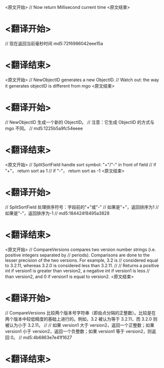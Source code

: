 
<原文开始>
// Now return Millisecond current time
<原文结束>

# <翻译开始>
// 现在返回当前毫秒时间 md5:72f6986042eee15a
# <翻译结束>


<原文开始>
// NewObjectID generates a new ObjectID.
// Watch out: the way it generates objectID is different from mgo
<原文结束>

# <翻译开始>
// NewObjectID 生成一个新的 ObjectID。
// 注意：它生成 ObjectID 的方式与 mgo 不同。
// md5:1225b5a9fc54eeee
# <翻译结束>


<原文开始>
// SplitSortField handle sort symbol: "+"/"-" in front of field
// if "+"， return sort as 1
// if "-"， return sort as -1
<原文结束>

# <翻译开始>
// SplitSortField 处理排序符号：字段前的"+"或"-" 
// 如果是"+"，返回排序为1
// 如果是"-"，返回排序为-1
// md5:184424f8495a3828
# <翻译结束>


<原文开始>
// CompareVersions compares two version number strings (i.e. positive integers separated by
// periods). Comparisons are done to the lesser precision of the two versions. For example, 3.2 is
// considered equal to 3.2.11, whereas 3.2.0 is considered less than 3.2.11.
//
// Returns a positive int if version1 is greater than version2, a negative int if version1 is less
// than version2, and 0 if version1 is equal to version2.
<原文结束>

# <翻译开始>
// CompareVersions 比较两个版本号字符串（即由点分隔的正整数）。比较是在两个版本中较低精度的基础上进行的。例如，3.2 被认为等于 3.2.11，而 3.2.0 则被认为小于 3.2.11。
// 
// 如果 version1 大于 version2，返回一个正整数；如果 version1 小于 version2，返回一个负整数；如果 version1 等于 version2，则返回 0。
// md5:4b6863e7e41f1627
# <翻译结束>

